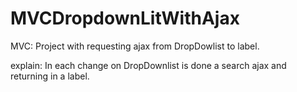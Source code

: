 # MVCDropdownLitWithAjax

MVC: Project with requesting ajax from DropDowlist to label.

explain: In each change on DropDownlist is done a search ajax and returning in a label.
